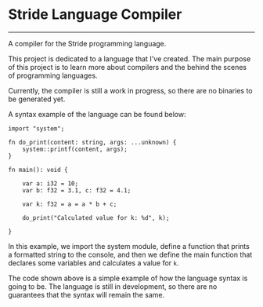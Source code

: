 # Stride Language Compiler

---

A compiler for the Stride programming language.

This project is dedicated to a language that I've created.
The main purpose of this project is to learn more about compilers and the behind
the scenes of programming languages.

Currently, the compiler is still a work in progress, so there are no binaries
to be generated yet.

A syntax example of the language can be found below:

```
import "system";

fn do_print(content: string, args: ...unknown) {
    system::printf(content, args);
}

fn main(): void {

    var a: i32 = 10;
    var b: f32 = 3.1, c: f32 = 4.1;

    var k: f32 = a = a * b + c;

    do_print("Calculated value for k: %d", k);

}
```

In this example, we import the system module, define a function that prints
a formatted string to the console, and then we define the main function that
declares some variables and calculates a value for `k`.

The code shown above is a simple example of how the language syntax is going to
be. The language is still in development, so there are no guarantees that the
syntax will remain the same.